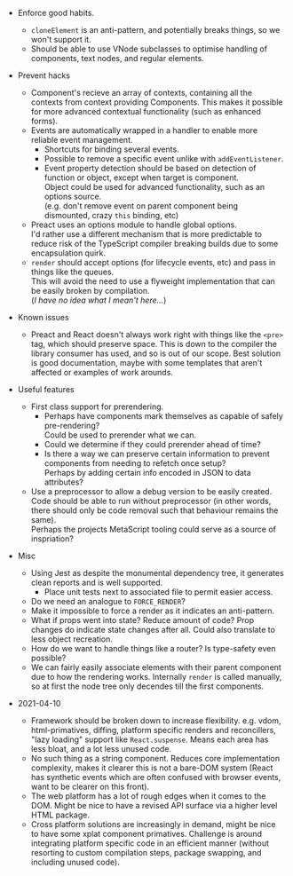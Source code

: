 - Enforce good habits.
  - `cloneElement` is an anti-pattern, and potentially breaks things, so we won't support it.
  - Should be able to use VNode subclasses to optimise handling of components, text nodes, and regular elements.

- Prevent hacks
  - Component's recieve an array of contexts, containing all the contexts from context providing Components.
    This makes it possible for more advanced contextual functionality (such as enhanced forms).
  - Events are automatically wrapped in a handler to enable more reliable event management.
    - Shortcuts for binding several events.
    - Possible to remove a specific event unlike with `addEventListener`.
    - Event property detection should be based on detection of function or object, except when target is component.<br/>
      Object could be used for advanced functionality, such as an options source.<br/>
      (e.g. don't remove event on parent component being dismounted, crazy `this` binding, etc)
  - Preact uses an options module to handle global options.<br/>
    I'd rather use a different mechanism that is more predictable to reduce risk of the TypeScript compiler breaking builds due to some encapsulation quirk.
  - `render` should accept options (for lifecycle events, etc) and pass in things like the queues.<br/>
    This will avoid the need to use a flyweight implementation that can be easily broken by compilation.<br/>
    (_I have no idea what I mean't here..._)

- Known issues
  - Preact and React doesn't always work right with things like the `<pre>` tag, which should preserve space.
    This is down to the compiler the library consumer has used, and so is out of our scope.
    Best solution is good documentation, maybe with some templates that aren't affected or examples of work arounds.

- Useful features
  - First class support for prerendering.
    - Perhaps have components mark themselves as capable of safely pre-rendering?<br/>
      Could be used to prerender what we can.
    - Could we determine if they could prerender ahead of time?
    - Is there a way we can preserve certain information to prevent components from needing to refetch once setup?<br/>
      Perhaps by adding certain info encoded in JSON to data attributes?
  - Use a preprocessor to allow a debug version to be easily created.<br/>
    Code should be able to run without preprocessor (in other words, there should only be code removal such that behaviour remains the same).<br/>
    Perhaps the projects MetaScript tooling could serve as a source of inspriation?

- Misc
  - Using Jest as despite the monumental dependency tree, it generates clean reports and is well supported.
    - Place unit tests next to associated file to permit easier access.
  - Do we need an analogue to `FORCE_RENDER`?
  - Make it impossible to force a render as it indicates an anti-pattern.
  - What if props went into state? Reduce amount of code? Prop changes do indicate state changes after all. Could also translate to less object recreation.
  - How do we want to handle things like a router? Is type-safety even possible?
  - We can fairly easily associate elements with their parent component due to how the rendering works.
    Internally `render` is called manually, so at first the node tree only decendes till the first components.

- 2021-04-10
  - Framework should be broken down to increase flexibility. e.g. vdom, html-primatives, diffing, platform specific renders and reconcillers, "lazy loading" support like `React.suspense`. Means each area has less bloat, and a lot less unused code.
  - No such thing as a string component. Reduces core implementation complexity, makes it clearer this is not a bare-DOM system (React has synthetic events which are often confused with browser events, want to be clearer on this front).
  - The web platform has a lot of rough edges when it comes to the DOM. Might be nice to have a revised API surface via a higher level HTML package.
  - Cross platform solutions are increasingly in demand, might be nice to have some xplat component primatives. Challenge is around integrating platform specific code in an efficient manner (without resorting to custom compilation steps, package swapping, and including unused code).
